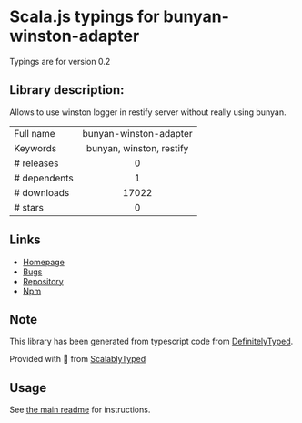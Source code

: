 
# Scala.js typings for bunyan-winston-adapter

Typings are for version 0.2

## Library description:
Allows to use winston logger in restify server without really using bunyan.

|                    |                 |
| ------------------ | :-------------: |
| Full name          | bunyan-winston-adapter |
| Keywords           | bunyan, winston, restify |
| # releases         | 0 |
| # dependents       | 1 |
| # downloads        | 17022 |
| # stars            | 0 |

## Links
- [Homepage](https://github.com/gluwer/bunyan-winston-adapter#readme)
- [Bugs](https://github.com/gluwer/bunyan-winston-adapter/issues)
- [Repository](https://github.com/gluwer/bunyan-winston-adapter)
- [Npm](https://www.npmjs.com/package/bunyan-winston-adapter)
    


## Note
This library has been generated from typescript code from [DefinitelyTyped](https://definitelytyped.org).

Provided with :purple_heart: from [ScalablyTyped](https://github.com/oyvindberg/ScalablyTyped)

## Usage
See [the main readme](../../readme.md) for instructions.


